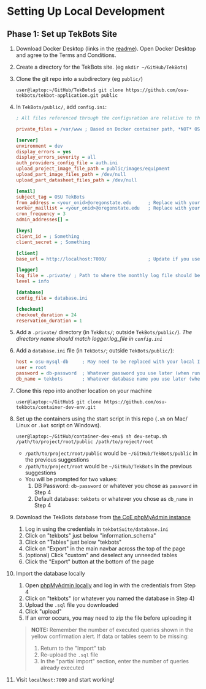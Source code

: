 # Setting Up Local Development

## Phase 1: Set up TekBots Site
1. Download Docker Desktop (links in the [readme](./README.md)). Open Docker Desktop and agree to the Terms and Conditions.

1. Create a directory for the TekBots site. (eg `mkdir ~/GitHub/TekBots`)

1. Clone the git repo into a subdirectory (eg `public/`)
    ```console
    user@laptop:~/GitHub/TekBots$ git clone https://github.com/osu-tekbots/tekbot-application.git public
    ```

1. In `TekBots/public/`, add `config.ini`:
    ```ini
    ; All files referenced through the configuration are relative to this private path

    private_files = /var/www ; Based on Docker container path, *NOT* OS filepath

    [server]
    environment = dev
    display_errors = yes
    display_errors_severity = all
    auth_providers_config_file = auth.ini
    upload_project_image_file_path = public/images/equipment
    upload_part_image_files_path = /dev/null
    upload_part_datasheet_files_path = /dev/null

    [email]
    subject_tag = OSU TekBots
    from_address = <your_onid>@oregonstate.edu      ; Replace with your ONID
    worker_maillist = <your_onid>@oregonstate.edu   ; Replace with your ONID
    cron_frequency = 3
    admin_addresses[] = 

    [keys]
    client_id = ; Something
    client_secret = ; Something

    [client]
    base_url = http://localhost:7000/               ; Update if you use a different port

    [logger]
    log_file = .private/ ; Path to where the monthly log file should be created
    level = info

    [database]
    config_file = database.ini

    [checkout]
    checkout_duration = 24
    reservation_duration = 1
    ```

1. Add a `.private/` directory (in `TekBots/`; outside `TekBots/public/`). *The directory name should match logger.log_file in `config.ini`*

1. Add a `database.ini` file (in `TekBots/`; outside `TekBots/public/`):
    ```ini
    host = osu-mysql-db     ; May need to be replaced with your local IP
    user = root
    password = db-password  ; Whatever password you use later (when running dev-setup.sh)
    db_name = tekbots       ; Whatever database name you use later (when running dev-setup.sh)
    ```

1. Clone this repo into another location on your machine
    ```console
    user@laptop:~/GitHub$ git clone https://github.com/osu-tekbots/container-dev-env.git 
    ```

1. Set up the containers using the start script in this repo (`.sh` on Mac/ Linux or `.bat` script on Windows).
    ```console
    user@laptop:~/GitHub/container-dev-env$ sh dev-setup.sh /path/to/project/root/public /path/to/project/root
    ```
    - `/path/to/project/root/public` would be `~/GitHub/TekBots/public` in the previous suggestions
    - `/path/to/project/root` would be `~/GitHub/TekBots` in the previous suggestions
    - You will be prompted for two values:
        1. DB Password: `db-password` or whatever you chose as `password` in Step 4
        2. Default database: `tekbots` or whatever you chose as `db_name` in Step 4

1. Download the TekBots database from [the CoE phpMyAdmin instance](https://tools.engr.oregonstate.edu/phpMyAdmin)
    1. Log in using the credentials in `tekbotSuite/database.ini`
    2. Click on "tekbots" just below "information_schema"
    3. Click on "Tables" just below "tekbots"
    4. Click on "Export" in the main navbar across the top of the page
    5. (optional) Click "custom" and deselect any unneeded tables
    6. Click the "Export" button at the bottom of the page

1. Import the database locally
    1. Open [phpMyAdmin locally](http://localhost:5000) and log in with the credentials from Step 4
    2. Click on "tekbots" (or whatever you named the database in Step 4)
    3. Upload the `.sql` file you downloaded
    4. Click "upload"
    5. If an error occurs, you may need to zip the file before uploading it
    > **NOTE:** Remember the number of executed queries shown in the yellow confirmation alert. If data or tables seem to be missing:
    >    1. Return to the "Import" tab
    >    2. Re-upload the `.sql` file
    >    3. In the "partial import" section, enter the number of queries already executed


1. Visit `localhost:7000` and start working!